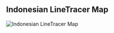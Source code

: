 ## Indonesian LineTracer Map

![Indonesian LineTracer Map](http://iarc.weebly.com/uploads/1/0/7/2/10725098/4804682_orig.jpg)